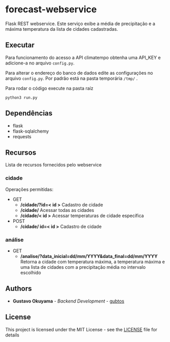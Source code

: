# forecast-webservice

Flask REST webservice. Este serviço exibe a média de precipitação e a máxima temperatura da lista de cidades cadastradas.

## Executar

Para funcionamento do acesso a API climatempo obtenha uma API_KEY e adicione-a no arquivo `config.py`.

Para alterar o endereço do banco de dados edite as configurações no arquivo `config.py`. Por padrão está na pasta temporária `/tmp/` .

Para rodar o código execute na pasta raíz

```python3 run.py```

## Dependências
- flask 
- flask-sqlalchemy
- requests

## Recursos
Lista de recursos fornecidos pelo webservice 

### cidade

Operações permitidas:
 - GET 
    - **/cidade/?id=< id >** Cadastro de cidade
    - **/cidade/** Acessar todas as cidades
    - **/cidade/< id >** Acessar temperaturas de cidade específica
 - POST
    - **/cidade/ id=< id >** Cadastro de cidade

### análise
 - GET
    - **/analise/?data_inicial=dd/mm/YYYY&data_final=dd/mm/YYYY** Retorna a cidade com temperatura máxima, a temperatura máxima e uma lista de cidades com a precipitação média no intervalo escolhido



## Authors

* **Gustavo Okuyama** - *Backend Development* - [gubtos](https://github.com/gubtos)

## License

This project is licensed under the MIT License - see the [LICENSE](https://raw.githubusercontent.com/gubtos/forecast-webservice/master/LICENSE) file for details